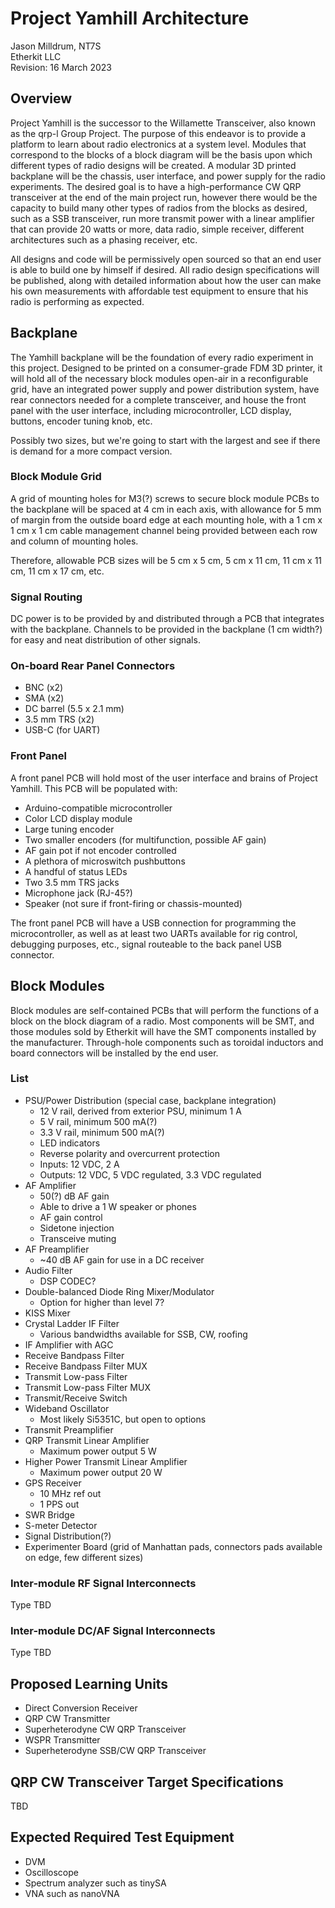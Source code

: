 # Project Yamhill Architecture
Jason Milldrum, NT7S<br/>
Etherkit LLC<br/>
Revision: 16 March 2023

## Overview
Project Yamhill is the successor to the Willamette Transceiver, also known as the qrp-l Group Project. The purpose of this endeavor is to provide a platform to learn about radio electronics at a system level. Modules that correspond to the blocks of a block diagram will be the basis upon which different types of radio designs will be created. A modular 3D printed backplane will be the chassis, user interface, and power supply for the radio experiments. The desired goal is to have a high-performance CW QRP transceiver at the end of the main project run, however there would be the capacity to build many other types of radios from the blocks as desired, such as a SSB transceiver, run more transmit power with a linear amplifier that can provide 20 watts or more, data radio, simple receiver, different architectures such as a phasing receiver, etc.

All designs and code will be permissively open sourced so that an end user is able to build one by himself if desired. All radio design specifications will be published, along with detailed information about how the user can make his own measurements with affordable test equipment to ensure that his radio is performing as expected.

## Backplane
The Yamhill backplane will be the foundation of every radio experiment in this project. Designed to be printed on a consumer-grade FDM 3D printer, it will hold all of the necessary block modules open-air in a reconfigurable grid, have an integrated power supply and power distribution system, have rear connectors needed for a complete transceiver, and house the front panel with the user interface, including microcontroller, LCD display, buttons, encoder tuning knob, etc.

Possibly two sizes, but we're going to start with the largest and see if there is demand for a more compact version.

### Block Module Grid
A grid of mounting holes for M3(?) screws to secure block module PCBs to the backplane will be spaced at 4 cm in each axis, with allowance for 5 mm of margin from the outside board edge at each mounting hole, with a 1 cm x 1 cm x 1 cm cable management channel being provided between each row and column of mounting holes.

Therefore, allowable PCB sizes will be 5 cm x 5 cm, 5 cm x 11 cm, 11 cm x 11 cm, 11 cm x 17 cm, etc.

### Signal Routing
DC power is to be provided by and distributed through a PCB that integrates with the backplane. Channels to be provided in the backplane (1 cm width?) for easy and neat distribution of other signals.

### On-board Rear Panel Connectors
- BNC (x2)
- SMA (x2)
- DC barrel (5.5 x 2.1 mm)
- 3.5 mm TRS (x2)
- USB-C (for UART)

### Front Panel
A front panel PCB will hold most of the user interface and brains of Project Yamhill. This PCB will be populated with:
- Arduino-compatible microcontroller
- Color LCD display module
- Large tuning encoder
- Two smaller encoders (for multifunction, possible AF gain)
- AF gain pot if not encoder controlled
- A plethora of microswitch pushbuttons
- A handful of status LEDs
- Two 3.5 mm TRS jacks
- Microphone jack (RJ-45?)
- Speaker (not sure if front-firing or chassis-mounted)

The front panel PCB will have a USB connection for programming the microcontroller, as well as at least two UARTs available for rig control, debugging purposes, etc., signal routeable to the back panel USB connector.

## Block Modules
Block modules are self-contained PCBs that will perform the functions of a block on the block diagram of a radio. Most components will be SMT, and those modules sold by Etherkit will have the SMT components installed by the manufacturer. Through-hole components such as toroidal inductors and board connectors will be installed by the end user.

### List
- PSU/Power Distribution (special case, backplane integration)
    - 12 V rail, derived from exterior PSU, minimum 1 A
    - 5 V rail, minimum 500 mA(?)
    - 3.3 V rail, minimum 500 mA(?)
    - LED indicators
    - Reverse polarity and overcurrent protection
    - Inputs: 12 VDC, 2 A
    - Outputs: 12 VDC, 5 VDC regulated, 3.3 VDC regulated
- AF Amplifier
    - 50(?) dB AF gain
    - Able to drive a 1 W speaker or phones
    - AF gain control
    - Sidetone injection
    - Transceive muting
- AF Preamplifier
    - ~40 dB AF gain for use in a DC receiver
- Audio Filter
    - DSP CODEC?
- Double-balanced Diode Ring Mixer/Modulator
    - Option for higher than level 7?
- KISS Mixer
- Crystal Ladder IF Filter
    - Various bandwidths available for SSB, CW, roofing
- IF Amplifier with AGC
- Receive Bandpass Filter
- Receive Bandpass Filter MUX
- Transmit Low-pass Filter
- Transmit Low-pass Filter MUX
- Transmit/Receive Switch
- Wideband Oscillator
    - Most likely Si5351C, but open to options
- Transmit Preamplifier
- QRP Transmit Linear Amplifier
    - Maximum power output 5 W
- Higher Power Transmit Linear Amplifier
    - Maximum power output 20 W
- GPS Receiver
    - 10 MHz ref out
    - 1 PPS out
- SWR Bridge
- S-meter Detector
- Signal Distribution(?)
- Experimenter Board (grid of Manhattan pads, connectors pads available on edge, few different sizes)

### Inter-module RF Signal Interconnects
Type TBD

### Inter-module DC/AF Signal Interconnects
Type TBD

## Proposed Learning Units
- Direct Conversion Receiver
- QRP CW Transmitter
- Superheterodyne CW QRP Transceiver
- WSPR Transmitter
- Superheterodyne SSB/CW QRP Transceiver

## QRP CW Transceiver Target Specifications
TBD

## Expected Required Test Equipment
- DVM
- Oscilloscope
- Spectrum analyzer such as tinySA
- VNA such as nanoVNA